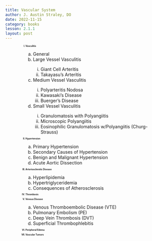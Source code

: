 ```yaml
---
title: Vascular System
author: J. Austin Straley, DO
date: 2022-11-15
category: books
lesson: 2.1.1
layout: post
---
```


<html>
    <head>
        <meta charset="UTF-8">
        <meta name="viewport" content="width=device-width, initial-scale=1">
            <!-- Grid Styles -->
            <link href="{{site.baseurl}}/assets/grid/bootstrap-grid.min.css" rel="stylesheet">
            <link href="{{site.baseurl}}/assets/grid/grid.css" rel="stylesheet">
            <!-- Fonts -->
            <link rel="stylesheet" href="{{site.baseurl}}/assets/gitbook/gitbook-plugin-fontsettings/website.css">
            <!-- Search -->
            <link rel="stylesheet" href="{{site.baseurl}}/assets/gitbook/gitbook-plugin-search-pro/search.css">
            <link rel="stylesheet" href="{{site.baseurl}}/assets/gitbook/gitbook-plugin-back-to-top-button/plugin.css">
            <!-- Styles -->
            <link rel="stylesheet" href="{{site.baseurl}}/assets/gitbook/style.css">
            <link rel="stylesheet" href="{{site.baseurl}}/assets/gitbook/custom.css">
            <link rel="stylesheet" href="{{site.baseurl}}/assets/gitbook/rouge/{{ site.syntax_highlighter_style | default: 'colorful' }}.css">
            <meta name="HandheldFriendly" content="true"/>
            <meta name="viewport" content="width=device-width, initial-scale=1, user-scalable=no">
            <meta name="apple-mobile-web-app-capable" content="yes">
            <meta name="apple-mobile-web-app-status-bar-style" content="black">
            <link rel="apple-touch-icon-precomposed" sizes="152x152" href="{{site.baseurl}}/assets/gitbook/images/apple-touch-icon-precomposed-152.png">
            <link rel="shortcut icon" href="{{site.baseurl}}/{{site.favicon_path}}" type="image/x-icon">
        <style>
        .row {
            padding-left: 40px;
        }
        h1 {
            text-align: center;
            margin: 10px 0px;
            padding: 5px;
            border: 1px solid #999;
        }
        h2{
            font-size: 50%;
            padding: none;
            border: none;
            line-height: 5px;
        }
        </style>
    </head>
    <body>
        <div class="row">
            <ol type="I">
                <h2><li>Vasculitis</li></h2>
                    <ol type="a">
                        <li>General</li>
                        <li>Large Vessel Vasculitis</li>
                            <ol type="i">
                                <li>Giant Cell Arteritis</li>
                                <li>Takayasu’s Arteritis</li></ol>
                        <li>Medium Vessel Vasculitis</li>
                            <ol type="i">
                                <li>Polyarteritis Nodosa</li>
                                <li>Kawasaki’s Disease</li>
                                <li>Buerger’s Disease</li></ol>
                        <li>Small Vessel Vasculitis</li>
                            <ol type="i">
                                <li>Granulomatosis with Polyangiitis</li>
                                <li>Microscopic Polyangiitis</li>
                                <li>Eosinophilic Granulomatosis w/Polyangiitis (Churg-Strauss)</li></ol>
                    </ol>
                <h2><li>Hypertension</li></h2>
                    <ol type="a">
                        <li>Primary Hypertension</li>
                        <li>Secondary Causes of Hypertension</li>
                        <li>Benign and Malignant Hypertension</li>
                        <li>Acute Aortic Dissection</li></ol>
                <h2><li>Arteriosclerotic Disease</li></h2>
                    <ol type="a">
                        <li>Hyperlipidemia</li>
                        <li>Hypertriglyceridemia</li>
                        <li>Consequences of Atherosclerosis</li></ol>
                <h2><li>Thrombosis</li></h2>
                <h2><li>Venous Disease</li></h2>
                    <ol type="a">
                        <li>Venous Thromboembolic Disease (VTE)</li>
                        <li>Pulmonary Embolism (PE)</li>
                        <li>Deep Vein Thrombosis (DVT)</li>
                        <li>Superficial Thrombophlebitis</li></ol>
                <h2><li>Peripheral Edema</li></h2>
                <h2><li>Vascular Tumors</li></h2>
            </ol>
        </div>
    </body>
</html>
